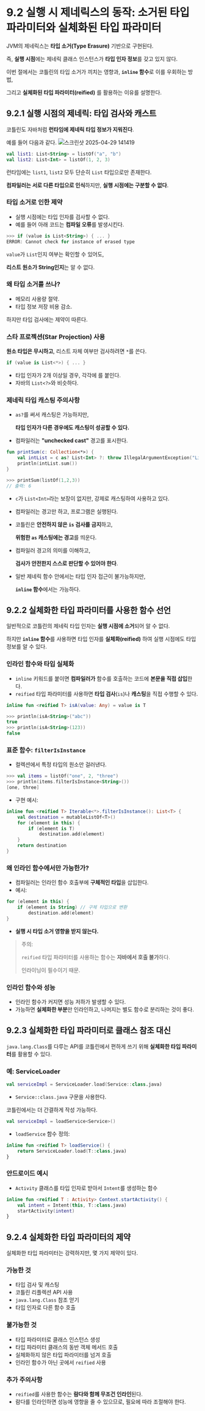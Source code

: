 # 9.2 실행 시 제네릭스의 동작: 소거된 타입 파라미터와 실체화된 타입 파라미터

JVM의 제네릭스는 **타입 소거(Type Erasure)** 기반으로 구현된다.

즉, **실행 시점**에는 제네릭 클래스 인스턴스가 **타입 인자 정보**를 갖고 있지 않다.

이번 절에서는 코틀린의 타입 소거가 끼치는 영향과, **`inline` 함수**로 이를 우회하는 방법,

그리고 **실체화된 타입 파라미터(reified)** 를 활용하는 이유를 설명한다.

## 9.2.1 실행 시점의 제네릭: 타입 검사와 캐스트

코틀린도 자바처럼 **런타임에 제네릭 타입 정보가 지워진다**.

예를 들어 다음과 같다.
![스크린샷 2025-04-29 141419](https://github.com/user-attachments/assets/1b7ec02f-c849-42ba-891e-da0b5945e29c)

```kotlin
val list1: List<String> = listOf("a", "b")
val list2: List<Int> = listOf(1, 2, 3)

```

런타임에는 `list1`, `list2` 모두 단순히 `List` 타입으로만 존재한다.

**컴파일러는 서로 다른 타입으로 인식**하지만, **실행 시점에는 구분할 수 없다**.

### 타입 소거로 인한 제약

- 실행 시점에는 타입 인자를 검사할 수 없다.
- 예를 들어 아래 코드는 **컴파일 오류**를 발생시킨다.

```kotlin
>>> if (value is List<String>) { ... }
ERROR: Cannot check for instance of erased type

```

`value`가 `List`인지 여부는 확인할 수 있어도,

**리스트 원소가 String인지**는 알 수 없다.

### 왜 타입 소거를 쓰나?

- 메모리 사용량 절약.
- 타입 정보 저장 비용 감소.

하지만 타입 검사에는 제약이 따른다.

### 스타 프로젝션(Star Projection) 사용

**원소 타입은 무시하고**, 리스트 자체 여부만 검사하려면 `*`를 쓴다.

```kotlin
if (value is List<*>) { ... }

```

- 타입 인자가 2개 이상일 경우, 각각에 를 붙인다.
- 자바의 `List<?>`와 비슷하다.

### 제네릭 타입 캐스팅 주의사항

- `as?`를 써서 캐스팅은 가능하지만,
    
    **타입 인자가 다른 경우에도 캐스팅이 성공할 수 있다.**
    
- 컴파일러는 **"unchecked cast"** 경고를 표시한다.

```kotlin
fun printSum(c: Collection<*>) {
    val intList = c as? List<Int> ?: throw IllegalArgumentException("List is expected")
    println(intList.sum())
}

>>> printSum(listOf(1,2,3))
// 출력: 6

```

- `c`가 `List<Int>`라는 보장이 없지만, 강제로 캐스팅하여 사용하고 있다.
- 컴파일러는 경고만 하고, 프로그램은 실행된다.

- 코틀린은 **안전하지 않은 `is` 검사를 금지**하고,
    
    **위험한 `as` 캐스팅에는 경고**를 띄운다.
    
- 컴파일러 경고의 의미를 이해하고,
    
    **검사가 안전한지 스스로 판단할 수 있어야 한다**.
    
- 일반 제네릭 함수 안에서는 타입 인자 접근이 불가능하지만,
    
    **`inline` 함수**에서는 가능하다.
    

## 9.2.2 실체화한 타입 파라미터를 사용한 함수 선언

일반적으로 코틀린의 제네릭 타입 인자는 **실행 시점에 소거**되어 알 수 없다.

하지만 **`inline` 함수**를 사용하면 타입 인자를 **실체화(reified)** 하여 실행 시점에도 타입 정보를 알 수 있다.

### 인라인 함수와 타입 실체화

- `inline` 키워드를 붙이면 **컴파일러가** 함수를 호출하는 코드에 **본문을 직접 삽입**한다.
- `reified` 타입 파라미터를 사용하면 **타입 검사**(`is`)나 **캐스팅**을 직접 수행할 수 있다.

```kotlin
inline fun <reified T> isA(value: Any) = value is T

>>> println(isA<String>("abc"))
true
>>> println(isA<String>(123))
false

```

### 표준 함수: `filterIsInstance`

- 컬렉션에서 특정 타입의 원소만 걸러낸다.

```kotlin
>>> val items = listOf("one", 2, "three")
>>> println(items.filterIsInstance<String>())
[one, three]

```

- 구현 예시:

```kotlin
inline fun <reified T> Iterable<*>.filterIsInstance(): List<T> {
    val destination = mutableListOf<T>()
    for (element in this) {
        if (element is T)
            destination.add(element)
    }
    return destination
}

```

### 왜 인라인 함수에서만 가능한가?

- 컴파일러는 인라인 함수 호출부에 **구체적인 타입**을 삽입한다.
- 예시:

```kotlin
for (element in this) {
    if (element is String) // 구체 타입으로 변환
        destination.add(element)
}

```

- **실행 시 타입 소거 영향을 받지 않는다.**

> 주의:
> 
> 
> `reified` 타입 파라미터를 사용하는 함수는 **자바에서 호출 불가**하다.
> 
> 인라이닝이 필수이기 때문.
> 

### 인라인 함수와 성능

- 인라인 함수가 커지면 성능 저하가 발생할 수 있다.
- 가능하면 **실체화한 부분**만 인라인하고, 나머지는 별도 함수로 분리하는 것이 좋다.

## 9.2.3 실체화한 타입 파라미터로 클래스 참조 대신

`java.lang.Class`를 다루는 API를 코틀린에서 편하게 쓰기 위해 **실체화한 타입 파라미터**를 활용할 수 있다.

### 예: ServiceLoader

```kotlin
val serviceImpl = ServiceLoader.load(Service::class.java)

```

- `Service::class.java` 구문을 사용한다.

코틀린에서는 더 간결하게 작성 가능하다.

```kotlin
val serviceImpl = loadService<Service>()

```

- `loadService` 함수 정의:

```kotlin
inline fun <reified T> loadService() {
    return ServiceLoader.load(T::class.java)
}

```

### 안드로이드 예시

- `Activity` 클래스를 타입 인자로 받아서 `Intent`를 생성하는 함수

```kotlin
inline fun <reified T : Activity> Context.startActivity() {
    val intent = Intent(this, T::class.java)
    startActivity(intent)
}

```

## 9.2.4 실체화한 타입 파라미터의 제약

실체화한 타입 파라미터는 강력하지만, 몇 가지 제약이 있다.

### 가능한 것

- 타입 검사 및 캐스팅
- 코틀린 리플렉션 API 사용
- `java.lang.Class` 참조 얻기
- 타입 인자로 다른 함수 호출

### 불가능한 것

- 타입 파라미터로 클래스 인스턴스 생성
- 타입 파라미터 클래스의 동반 객체 메서드 호출
- 실체화하지 않은 타입 파라미터를 넘겨 호출
- 인라인 함수가 아닌 곳에서 `reified` 사용

### 추가 주의사항

- `reified`를 사용한 함수는 **람다와 함께 무조건 인라인**된다.
- 람다를 인라인하면 성능에 영향을 줄 수 있으므로, 필요에 따라 조절해야 한다.
